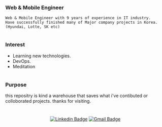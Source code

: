 ### Web & Mobile Engineer

    Web & Mobile Engineer with 9 years of experience in IT industry.
    Have successfully finished many of Major company projects in Korea.
    (Hyundai, Lotte, SK etc)


#

### Interest
+ Learning new technologies.
+ DevOps.
+ Meditation

#

### Purpose  
this repositry is kind a warehouse that saves what i've contibuted or colloborated projects.
thanks for visiting.

#

<div align=center>

[![Linkedin Badge](https://img.shields.io/badge/-LinkedIn-blue?style=flat-square&logo=Linkedin&logoColor=white&link=https://www.linkedin.com/in/hangyulkim/)](https://www.linkedin.com/in/hangyulkim/)
[![Gmail Badge](https://img.shields.io/badge/Gmail-d14836?style=flat-square&logo=Gmail&logoColor=white&link=mailto:mackbex1@gmail.com)](mailto:mackbex1@gmail.com)

</div>
